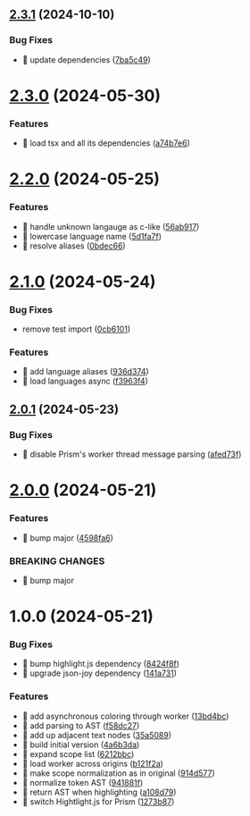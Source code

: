 ## [2.3.1](https://github.com/streamich/code-colors/compare/v2.3.0...v2.3.1) (2024-10-10)


### Bug Fixes

* 🐛 update dependencies ([7ba5c49](https://github.com/streamich/code-colors/commit/7ba5c49df25e17a7825e523d91b4357dc9a153c1))

# [2.3.0](https://github.com/streamich/code-colors/compare/v2.2.0...v2.3.0) (2024-05-30)

### Features

- 🎸 load tsx and all its dependencies ([a74b7e6](https://github.com/streamich/code-colors/commit/a74b7e63123f609cd90b4675110343d13a65bee4))

# [2.2.0](https://github.com/streamich/code-colors/compare/v2.1.0...v2.2.0) (2024-05-25)

### Features

- 🎸 handle unknown langauge as c-like ([56ab917](https://github.com/streamich/code-colors/commit/56ab917fe0ae2a4ed7d7d56f585e44f00164d275))
- 🎸 lowercase language name ([5d1fa7f](https://github.com/streamich/code-colors/commit/5d1fa7f25cb31788e82c27a3ac1d5efe3dc4f556))
- 🎸 resolve aliases ([0bdec66](https://github.com/streamich/code-colors/commit/0bdec669b1b7acc932dd1e6f94c3be2948b6a766))

# [2.1.0](https://github.com/streamich/code-colors/compare/v2.0.1...v2.1.0) (2024-05-24)

### Bug Fixes

- remove test import ([0cb6101](https://github.com/streamich/code-colors/commit/0cb6101cad84039d672bd44f8a71fe62e92adcac))

### Features

- 🎸 add language aliases ([936d374](https://github.com/streamich/code-colors/commit/936d3741a453d88cfaf283b0403547fcb35aebe8))
- 🎸 load languages async ([f3963f4](https://github.com/streamich/code-colors/commit/f3963f44e3fcb01d843ffa3b7ad37f5f063642c0))

## [2.0.1](https://github.com/streamich/code-colors/compare/v2.0.0...v2.0.1) (2024-05-23)

### Bug Fixes

- 🐛 disable Prism's worker thread message parsing ([afed73f](https://github.com/streamich/code-colors/commit/afed73f4f303466e1ac457a26d8dcb35c2917ff9))

# [2.0.0](https://github.com/streamich/code-colors/compare/v1.0.0...v2.0.0) (2024-05-21)

### Features

- 🎸 bump major ([4598fa6](https://github.com/streamich/code-colors/commit/4598fa6848a6ea6243b22aa93b8686fd2be6abc9))

### BREAKING CHANGES

- 🧨 bump major

# 1.0.0 (2024-05-21)

### Bug Fixes

- 🐛 bump highlight.js dependency ([8424f8f](https://github.com/streamich/code-colors/commit/8424f8fac7cc51c6c30d3d53b369d8bf76bba1f7))
- 🐛 upgrade json-joy dependency ([141a731](https://github.com/streamich/code-colors/commit/141a731680dcb1b6e2dfc33b802ef09167062be4))

### Features

- 🎸 add asynchronous coloring through worker ([13bd4bc](https://github.com/streamich/code-colors/commit/13bd4bc3aea2a6a64fcb0cc90369c15d5beb2f49))
- 🎸 add parsing to AST ([f58dc27](https://github.com/streamich/code-colors/commit/f58dc270acf978ea4e451b22d32402cf1111b5a8))
- 🎸 add up adjacent text nodes ([35a5089](https://github.com/streamich/code-colors/commit/35a5089edd32733268dba3f544a708e9620cabad))
- 🎸 build initial version ([4a6b3da](https://github.com/streamich/code-colors/commit/4a6b3da8a5cfa0ff992c9ea54d7b0678a62b3420))
- 🎸 expand scope list ([6212bbc](https://github.com/streamich/code-colors/commit/6212bbc793cfc4e1ec12a257aeea576adaf6747b))
- 🎸 load worker across origins ([b121f2a](https://github.com/streamich/code-colors/commit/b121f2ab8e1b270ab7ec2583d07f90859aef7e26))
- 🎸 make scope normalization as in original ([914d577](https://github.com/streamich/code-colors/commit/914d57708109d9b1d69f8d3aec19a143f31ffd7b))
- 🎸 normalize token AST ([941881f](https://github.com/streamich/code-colors/commit/941881fe044d4dced30b04f6afaec7c7550cddb7))
- 🎸 return AST when highlighting ([a108d79](https://github.com/streamich/code-colors/commit/a108d79306b08bc45103bfb1b5731c9c64ad58d9))
- 🎸 switch Hightlight.js for Prism ([1273b87](https://github.com/streamich/code-colors/commit/1273b875ca8e31126bdb55c84284ccac398d4cae))
